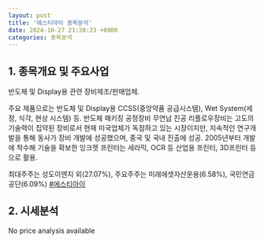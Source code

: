 ```yaml
---
layout: post
title: '에스티아이 종목분석'
date: 2024-10-27 21:20:23 +0900
categories: 종목분석
---
```


## 1. 종목개요 및 주요사업

반도체 및 Display용 관련 장비제조/판매업체.

주요 제품으로는 반도체 및 Display용 CCSS(중앙약품 공급시스템), Wet System(세정, 식각, 현상 시스템) 등. 반도체 패키징 공정장비 무연납 진공 리플로우장비는 고도의 기술력이 집약된 장비로서 현재 미국업체가 독점하고 있는 시장이지만, 지속적인 연구개발을 통해 동사가 장비 개발에 성공했으며, 중국 및 국내 진출에 성공. 2005년부터 개발에 착수해 기술을 확보한 잉크젯 프린터는 세라믹, OCR 등 산업용 프린터, 3D프린터 등으로 활용.

최대주주는 성도이엔지 외(27.07%), 주요주주는 미래에셋자산운용(6.58%), 국민연금공단(6.09%)
[#에스티아이](#)

## 2. 시세분석

No price analysis available
